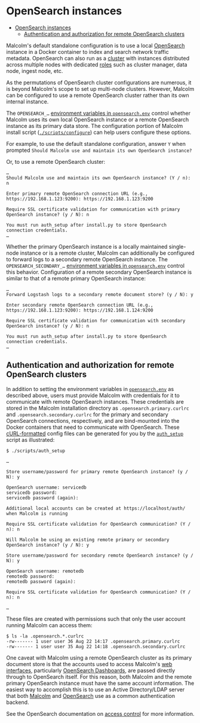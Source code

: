 # <a name="OpenSearchInstance"></a>OpenSearch instances

* [OpenSearch instances](#OpenSearchInstance)
    - [Authentication and authorization for remote OpenSearch clusters](#OpenSearchAuth)

Malcolm's default standalone configuration is to use a local [OpenSearch](https://opensearch.org/) instance in a Docker container to index and search network traffic metadata. OpenSearch can also run as a [cluster](https://opensearch.org/docs/latest/opensearch/cluster/) with instances distributed across multiple nodes with dedicated [roles](https://opensearch.org/docs/latest/opensearch/cluster/#nodes) such as cluster manager, data node, ingest node, etc.

As the permutations of OpenSearch cluster configurations are numerous, it is beyond Malcolm's scope to set up multi-node clusters. However, Malcolm can be configured to use a remote OpenSearch cluster rather than its own internal instance.

The `OPENSEARCH_…` [environment variables in `opensearch.env`](malcolm-config.md#MalcolmConfigEnvVars) control whether Malcolm uses its own local OpenSearch instance or a remote OpenSearch instance as its primary data store. The configuration portion of Malcolm install script ([`./scripts/configure`](malcolm-config.md#ConfigAndTuning)) can help users configure these options.

For example, to use the default standalone configuration, answer `Y` when prompted `Should Malcolm use and maintain its own OpenSearch instance?`

Or, to use a remote OpenSearch cluster:

```
…
Should Malcolm use and maintain its own OpenSearch instance? (Y / n): n

Enter primary remote OpenSearch connection URL (e.g., https://192.168.1.123:9200): https://192.168.1.123:9200

Require SSL certificate validation for communication with primary OpenSearch instance? (y / N): n

You must run auth_setup after install.py to store OpenSearch connection credentials.
…
```

Whether the primary OpenSearch instance is a locally maintained single-node instance or is a remote cluster, Malcolm can additionally be configured to forward logs to a secondary remote OpenSearch instance. The `OPENSEARCH_SECONDARY_…` [environment variables in `opensearch.env`](malcolm-config.md#MalcolmConfigEnvVars) control this behavior. Configuration of a remote secondary OpenSearch instance is similar to that of a remote primary OpenSearch instance:


```
…
Forward Logstash logs to a secondary remote document store? (y / N): y

Enter secondary remote OpenSearch connection URL (e.g., https://192.168.1.123:9200): https://192.168.1.124:9200

Require SSL certificate validation for communication with secondary OpenSearch instance? (y / N): n

You must run auth_setup after install.py to store OpenSearch connection credentials.
…
```

## <a name="OpenSearchAuth"></a>Authentication and authorization for remote OpenSearch clusters

In addition to setting the environment variables in [`opensearch.env`](malcolm-config.md#MalcolmConfigEnvVars) as described above, users must provide Malcolm with credentials for it to communicate with remote OpenSearch instances. These credentials are stored in the Malcolm installation directory as `.opensearch.primary.curlrc` and `.opensearch.secondary.curlrc` for the primary and secondary OpenSearch connections, respectively, and are bind-mounted into the Docker containers that need to communicate with OpenSearch. These [cURL-formatted](https://everything.curl.dev/cmdline/configfile) config files can be generated for you by the [`auth_setup`](authsetup.md#AuthSetup) script as illustrated:

```
$ ./scripts/auth_setup 

…

Store username/password for primary remote OpenSearch instance? (y / N): y

OpenSearch username: servicedb 
servicedb password:
servicedb password (again):

Additional local accounts can be created at https://localhost/auth/ when Malcolm is running

Require SSL certificate validation for OpenSearch communication? (Y / n): n

Will Malcolm be using an existing remote primary or secondary OpenSearch instance? (y / N): y

Store username/password for secondary remote OpenSearch instance? (y / N): y

OpenSearch username: remotedb
remotedb password:
remotedb password (again):

Require SSL certificate validation for OpenSearch communication? (Y / n): n

…
```

These files are created with permissions such that only the user account running Malcolm can access them:

```
$ ls -la .opensearch.*.curlrc
-rw------- 1 user user 36 Aug 22 14:17 .opensearch.primary.curlrc
-rw------- 1 user user 35 Aug 22 14:18 .opensearch.secondary.curlrc
```

One caveat with Malcolm using a remote OpenSearch cluster as its primary document store is that the accounts used to access Malcolm's [web interfaces](quickstart.md#UserInterfaceURLs), particularly [OpenSearch Dashboards](dashboards.md#Dashboards), are passed directly through to OpenSearch itself. For this reason, both Malcolm and the remote primary OpenSearch instance must have the same account information. The easiest way to accomplish this is to use an Active Directory/LDAP server that both [Malcolm](authsetup.md#AuthLDAP) and [OpenSearch](https://opensearch.org/docs/latest/security-plugin/configuration/ldap/) use as a common authentication backend.

See the OpenSearch documentation on [access control](https://opensearch.org/docs/latest/security-plugin/access-control/index/) for more information.